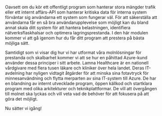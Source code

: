 Oavsett om du kör ett offentligt program som hanterar stora mängder trafik eller ett internt affärs-API som hanterar kritiska data för interna system förväntar sig användarna ett system som fungerar väl. För att säkerställa att användarna får en så bra användarupplevelse som möjligt kan du bland annat skala ditt system för att hantera belastningen, identifiera nätverksflaskhalsar och optimera lagringsprestanda. I den här modulen kommer vi att gå igenom hur du får ditt program att prestera på bästa möjliga sätt.

Samtidigt som vi visar dig hur vi har utformat våra molnlösningar för prestanda och skalbarhet kommer vi att se hur en påhittad Azure-kund använder dessa principer i sitt arbete. Lamna Healthcare är en nationell vårdgivare med flera tusen läkare och kliniker över hela landet. Deras IT-avdelning har nyligen vidtagit åtgärder för att minska sina fotavtryck för minnesanvändning och flytta merparten av sina IT-system till Azure. De har en blandning av internt utvecklade program, öppen källkod och startklara program med olika arkitekturer och teknikplattformar. De vill att övergången till molnet ska lyckas och vill veta vad de behöver för att fokusera på att göra det möjligt.    

Nu sätter vi igång!